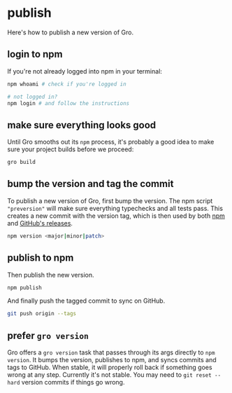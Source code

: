 # publish

Here's how to publish a new version of Gro.

## login to npm

If you're not already logged into npm in your terminal:

```bash
npm whoami # check if you're logged in

# not logged in?
npm login # and follow the instructions
```

## make sure everything looks good

Until Gro smooths out its `npm` process,
it's probably a good idea to make sure your project builds before we proceed:

```bash
gro build
```

## bump the version and tag the commit

To publish a new version of Gro,
first bump the version.
The npm script `"preversion"` will make sure
everything typechecks and all tests pass.
This creates a new commit with the version tag,
which is then used by both
[npm](https://www.npmjs.com/package/@feltcoop/gro?activeTab=versions) and
[GitHub's releases](https://github.com/feltcoop/gro/releases).

```bash
npm version <major|minor|patch>
```

## publish to npm

Then publish the new version.

```bash
npm publish
```

And finally push the tagged commit to sync on GitHub.

```bash
git push origin --tags
```

## prefer `gro version`

Gro offers a `gro version` task that passes through its args directly to `npm version`.
It bumps the version, publishes to npm, and syncs commits and tags to GitHub.
When stable, it will properly roll back if something goes wrong at any step.
Currently it's not stable. You may need to `git reset --hard` version commits if things go wrong.
